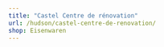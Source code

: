 ```yaml
---
title: "Castel Centre de rénovation"
url: /hudson/castel-centre-de-renovation/
shop: Eisenwaren
---
```

